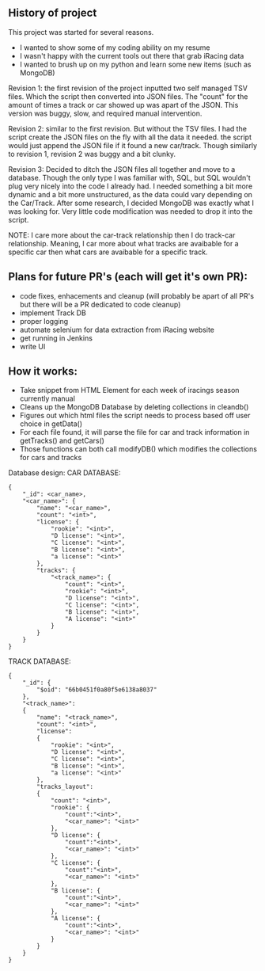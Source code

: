 ## History of project
This project was started for several reasons.
- I wanted to show some of my coding ability on my resume
- I wasn't happy with the current tools out there that grab iRacing data
- I wanted to brush up on my python and learn some new items (such as MongoDB)

Revision 1: the first revision of the project inputted two self managed TSV files. Which the script then converted into JSON files. The "count" for the amount of times a track or car showed up was apart of the JSON. This version was buggy, slow, and required manual intervention.

Revision 2: similar to the first revision. But without the TSV files. I had the script create the JSON files on the fly with all the data it needed. the script would just append the JSON file if it found a new car/track. Though similarly to revision 1, revision 2 was buggy and a bit clunky. 

Revision 3: Decided to ditch the JSON files all together and move to a database. Though the only type I was familiar with, SQL, but SQL wouldn't plug very nicely into the code I already had. I needed something a bit more dynamic and a bit more unstructured, as the data could vary depending on the Car/Track. After some research, I decided MongoDB was exactly what I was looking for. Very little code modification was needed to drop it into the script. 

NOTE: I care more about the car-track relationship then I do track-car relationship. Meaning, I car more about what tracks are avaibable for a specific car then what cars are avaibable for a specific track. 

## Plans for future PR's (each will get it's own PR):
- code fixes, enhacements and cleanup (will probably be apart of all PR's but there will be a PR dedicated to code cleanup)
- implement Track DB
- proper logging
- automate selenium for data extraction from iRacing website
- get running in Jenkins
- write UI

## How it works:
- Take snippet from HTML Element for each week of iracings season currently manual
- Cleans up the MongoDB Database by deleting collections in cleandb()
- Figures out which html files the script needs to process based off user choice in getData()
- For each file found, it will parse the file for car and track information in getTracks() and getCars()
- Those functions can both call modifyDB() which modifies the collections for cars and tracks

Database design:
CAR DATABASE:
```
{
    "_id": <car_name>,
    "<car_name>": {
        "name": "<car_name>",
        "count": "<int>",
        "license": {
            "rookie": "<int>",
            "D license": "<int>",
            "C license": "<int>",
            "B license": "<int>",
            "a license": "<int>"
        },
        "tracks": {
            "<track_name>": {
                "count": "<int>",
                "rookie": "<int>",
                "D license": "<int>",
                "C license": "<int>",
                "B license": "<int>",
                "A license": "<int>"
            }
        }
    }
}
```
TRACK DATABASE:
```
{
    "_id": {
        "$oid": "66b0451f0a80f5e6138a8037"
    },
    "<track_name>": 
    {
        "name": "<track_name>",
        "count": "<int>",
        "license": 
        {
            "rookie": "<int>",
            "D license": "<int>",
            "C license": "<int>",
            "B license": "<int>",
            "a license": "<int>"
        },
        "tracks_layout": 
        {
            "count": "<int>",
            "rookie": {
                "count":"<int>",
                "<car_name>": "<int>"
            },
            "D license": {
                "count":"<int>",
                "<car_name>": "<int>"
            },
            "C license": {
                "count":"<int>",
                "<car_name>": "<int>"
            },
            "B license": {
                "count":"<int>",
                "<car_name>": "<int>"
            },
            "A license": {
                "count":"<int>",
                "<car_name>": "<int>"
            }
        }
    }
}
```
